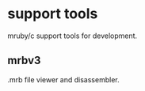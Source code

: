 # support tools
mruby/c support tools for development.

## mrbv3
.mrb file viewer and disassembler.

